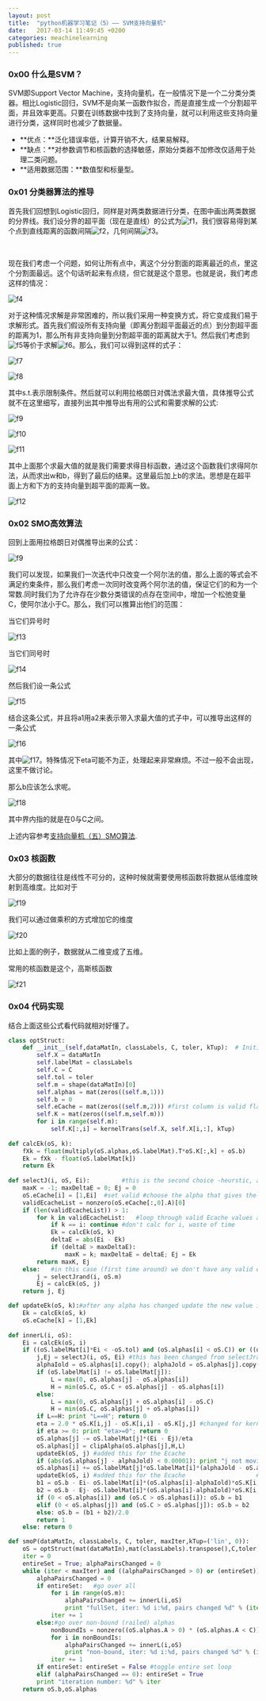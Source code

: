 ```yaml
---
layout: post
title:  "python机器学习笔记（5）—— SVM支持向量机"
date:   2017-03-14 11:49:45 +0200
categories: meachinelearning
published: true
---
```

### 0x00 什么是SVM？

SVM即Support Vector Machine，支持向量机，在一般情况下是一个二分类分类器。相比Logistic回归，SVM不是向某一函数作拟合，而是直接生成一个分割超平面，并且效率更高。只要在训练数据中找到了支持向量，就可以利用这些支持向量进行分类，这样同时也减少了数据量。

- **优点：**泛化错误率低，计算开销不大，结果易解释。
- **缺点：**对参数调节和核函数的选择敏感，原始分类器不加修改仅适用于处理二类问题。
- **适用数据范围：**数值型和标量型。

### 0x01 分类器算法的推导

首先我们回想到Logistic回归，同样是对两类数据进行分类，在图中画出两类数据的分界线。我们设分界的超平面（现在是直线）的公式为![f1](http://ofnd3snod.bkt.clouddn.com/blog/meachineleaning/SVM/f1.gif)，我们很容易得到某个点到直线距离的函数间隔![f2](http://ofnd3snod.bkt.clouddn.com/blog/meachineleaning/SVM/f2.gif)，几何间隔![f3](http://ofnd3snod.bkt.clouddn.com/blog/meachineleaning/SVM/f3.gif)。

</br>

现在我们考虑一个问题，如何让所有点中，离这个分分割面的距离最近的点，里这个分割面最远。这个句话听起来有点绕，但它就是这个意思。也就是说，我们考虑这样的情况：

![f4](http://ofnd3snod.bkt.clouddn.com/blog/meachineleaning/SVM/f4.gif)

对于这种情况求解是非常困难的，所以我们采用一种变换方式，将它变成我们易于求解形式。首先我们假设所有支持向量（即离分割超平面最近的点）到分割超平面的距离为1，那么所有非支持向量到分割超平面的距离就大于1。然后我们考虑到![f5](http://ofnd3snod.bkt.clouddn.com/blog/meachineleaning/SVM/f5.gif)等价于求解![f6](http://ofnd3snod.bkt.clouddn.com/blog/meachineleaning/SVM/f6.gif)。那么，我们可以得到这样的式子：

![f7](http://ofnd3snod.bkt.clouddn.com/f7.png)

![f8](http://ofnd3snod.bkt.clouddn.com/blog/meachineleaning/SVM/f8.png)

其中s.t.表示限制条件。然后就可以利用拉格朗日对偶法求最大值，具体推导公式就不在这里细写，直接列出其中推导出有用的公式和需要求解的公式:

![f9](http://ofnd3snod.bkt.clouddn.com/blog/meachineleaning/SVM/f9.png)

![f10](http://ofnd3snod.bkt.clouddn.com/blog/meachineleaning/SVM/f10.png)

![f11](http://ofnd3snod.bkt.clouddn.com/blog/meachineleaning/SVM/f11.png)

其中上面那个求最大值的就是我们需要求得目标函数，通过这个函数我们求得阿尔法，从而求出w和b，得到了最后的结果。这里最后加上b的求法。思想是在超平面上方和下方的支持向量到超平面的距离一致。

![f12](http://ofnd3snod.bkt.clouddn.com/blog/meachineleaning/SVM/f12.png)

### 0x02 SMO高效算法

回到上面用拉格朗日对偶推导出来的公式：

![f9](http://ofnd3snod.bkt.clouddn.com/blog/meachineleaning/SVM/f9.png)

我们可以发现，如果我们一次迭代中只改变一个阿尔法的值，那么上面的等式会不满足约束条件，那么我们考虑一次同时改变两个阿尔法的值，保证它们的和为一个常数.同时我们为了允许存在少数分类错误的点存在空间中，增加一个松弛变量C，使阿尔法小于C。那么，我们可以推算出他们的范围：

当它们异号时

![f13](http://ofnd3snod.bkt.clouddn.com/blog/meachineleaning/SVM/f13.png)

当它们同号时

![f14](http://ofnd3snod.bkt.clouddn.com/blog/meachineleaning/SVM/f14.png)

然后我们设一条公式

![f15](http://ofnd3snod.bkt.clouddn.com/blog/meachineleaning/SVM/f15.png)

结合这条公式，并且将a1用a2来表示带入求最大值的式子中，可以推导出这样的一条公式

![f16](http://ofnd3snod.bkt.clouddn.com/blog/meachineleaning/SVM/f16.png)

其中![f17](http://ofnd3snod.bkt.clouddn.com/f17.png)。特殊情况下eta可能不为正，处理起来非常麻烦。不过一般不会出现，这里不做讨论。

那么b应该怎么求呢。

![f18](http://ofnd3snod.bkt.clouddn.com/blog/meachineleaning/SVM/f18.jpg)

其中界内指的就是在0与C之间。

上述内容参考[支持向量机（五）SMO算法](http://www.cnblogs.com/jerrylead/archive/2011/03/18/1988419.html).

### 0x03 核函数

大部分的数据往往是线性不可分的，这种时候就需要使用核函数将数据从低维度映射到高维度。比如对于

![f19](http://ofnd3snod.bkt.clouddn.com/blog/meachineleaning/SVM/f19.png)

我们可以通过做乘积的方式增加它的维度

![f20](http://ofnd3snod.bkt.clouddn.com/blog/meachineleaning/SVM/f20.png)

比如上面的例子，数据就从二维变成了五维。

常用的核函数是这个，高斯核函数

![f21](http://ofnd3snod.bkt.clouddn.com/blog/meachineleaning/SVM/f21.png)

### 0x04 代码实现

结合上面这些公式看代码就相对好懂了。

```python
class optStruct:
    def __init__(self,dataMatIn, classLabels, C, toler, kTup):  # Initialize the structure with the parameters 
        self.X = dataMatIn
        self.labelMat = classLabels
        self.C = C
        self.tol = toler
        self.m = shape(dataMatIn)[0]
        self.alphas = mat(zeros((self.m,1)))
        self.b = 0
        self.eCache = mat(zeros((self.m,2))) #first column is valid flag
        self.K = mat(zeros((self.m,self.m)))
        for i in range(self.m):
            self.K[:,i] = kernelTrans(self.X, self.X[i,:], kTup)
        
def calcEk(oS, k):
    fXk = float(multiply(oS.alphas,oS.labelMat).T*oS.K[:,k] + oS.b)
    Ek = fXk - float(oS.labelMat[k])
    return Ek
        
def selectJ(i, oS, Ei):         #this is the second choice -heurstic, and calcs Ej
    maxK = -1; maxDeltaE = 0; Ej = 0
    oS.eCache[i] = [1,Ei]  #set valid #choose the alpha that gives the maximum delta E
    validEcacheList = nonzero(oS.eCache[:,0].A)[0]
    if (len(validEcacheList)) > 1:
        for k in validEcacheList:   #loop through valid Ecache values and find the one that maximizes delta E
            if k == i: continue #don't calc for i, waste of time
            Ek = calcEk(oS, k)
            deltaE = abs(Ei - Ek)
            if (deltaE > maxDeltaE):
                maxK = k; maxDeltaE = deltaE; Ej = Ek
        return maxK, Ej
    else:   #in this case (first time around) we don't have any valid eCache values
        j = selectJrand(i, oS.m)
        Ej = calcEk(oS, j)
    return j, Ej

def updateEk(oS, k):#after any alpha has changed update the new value in the cache
    Ek = calcEk(oS, k)
    oS.eCache[k] = [1,Ek]
        
def innerL(i, oS):
    Ei = calcEk(oS, i)
    if ((oS.labelMat[i]*Ei < -oS.tol) and (oS.alphas[i] < oS.C)) or ((oS.labelMat[i]*Ei > oS.tol) and (oS.alphas[i] > 0)):
        j,Ej = selectJ(i, oS, Ei) #this has been changed from selectJrand
        alphaIold = oS.alphas[i].copy(); alphaJold = oS.alphas[j].copy();
        if (oS.labelMat[i] != oS.labelMat[j]):
            L = max(0, oS.alphas[j] - oS.alphas[i])
            H = min(oS.C, oS.C + oS.alphas[j] - oS.alphas[i])
        else:
            L = max(0, oS.alphas[j] + oS.alphas[i] - oS.C)
            H = min(oS.C, oS.alphas[j] + oS.alphas[i])
        if L==H: print "L==H"; return 0
        eta = 2.0 * oS.K[i,j] - oS.K[i,i] - oS.K[j,j] #changed for kernel
        if eta >= 0: print "eta>=0"; return 0
        oS.alphas[j] -= oS.labelMat[j]*(Ei - Ej)/eta
        oS.alphas[j] = clipAlpha(oS.alphas[j],H,L)
        updateEk(oS, j) #added this for the Ecache
        if (abs(oS.alphas[j] - alphaJold) < 0.00001): print "j not moving enough"; return 0
        oS.alphas[i] += oS.labelMat[j]*oS.labelMat[i]*(alphaJold - oS.alphas[j])#update i by the same amount as j
        updateEk(oS, i) #added this for the Ecache                    #the update is in the oppostie direction
        b1 = oS.b - Ei- oS.labelMat[i]*(oS.alphas[i]-alphaIold)*oS.K[i,i] - oS.labelMat[j]*(oS.alphas[j]-alphaJold)*oS.K[i,j]
        b2 = oS.b - Ej- oS.labelMat[i]*(oS.alphas[i]-alphaIold)*oS.K[i,j]- oS.labelMat[j]*(oS.alphas[j]-alphaJold)*oS.K[j,j]
        if (0 < oS.alphas[i]) and (oS.C > oS.alphas[i]): oS.b = b1
        elif (0 < oS.alphas[j]) and (oS.C > oS.alphas[j]): oS.b = b2
        else: oS.b = (b1 + b2)/2.0
        return 1
    else: return 0

def smoP(dataMatIn, classLabels, C, toler, maxIter,kTup=('lin', 0)):    #full Platt SMO
    oS = optStruct(mat(dataMatIn),mat(classLabels).transpose(),C,toler, kTup)
    iter = 0
    entireSet = True; alphaPairsChanged = 0
    while (iter < maxIter) and ((alphaPairsChanged > 0) or (entireSet)):
        alphaPairsChanged = 0
        if entireSet:   #go over all
            for i in range(oS.m):        
                alphaPairsChanged += innerL(i,oS)
                print "fullSet, iter: %d i:%d, pairs changed %d" % (iter,i,alphaPairsChanged)
            iter += 1
        else:#go over non-bound (railed) alphas
            nonBoundIs = nonzero((oS.alphas.A > 0) * (oS.alphas.A < C))[0]
            for i in nonBoundIs:
                alphaPairsChanged += innerL(i,oS)
                print "non-bound, iter: %d i:%d, pairs changed %d" % (iter,i,alphaPairsChanged)
            iter += 1
        if entireSet: entireSet = False #toggle entire set loop
        elif (alphaPairsChanged == 0): entireSet = True  
        print "iteration number: %d" % iter
    return oS.b,oS.alphas
```
